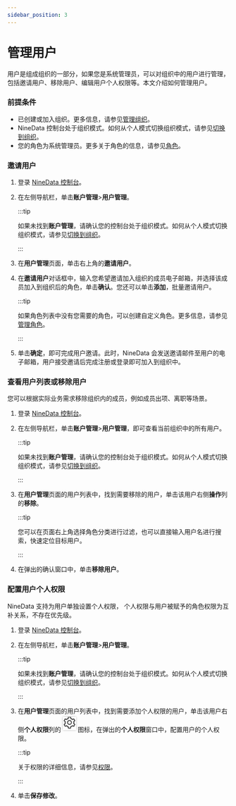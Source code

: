 ```yaml
---
sidebar_position: 3
---
```


# 管理用户

用户是组成组织的一部分，如果您是系统管理员，可以对组织中的用户进行管理，包括邀请用户、移除用户、编辑用户个人权限等。本文介绍如何管理用户。

### 前提条件

* 已创建或加入组织。更多信息，请参见[管理组织](manage_organization.md)。
* NineData 控制台处于组织模式。如何从个人模式切换组织模式，请参见[切换到组织](manage_organization.md#切换到组织)。
* 您的角色为系统管理员。更多关于角色的信息，请参见[角色](intro_account.md#角色)。

### 邀请用户

1. 登录 [NineData 控制台](https://console.ninedata.cloud)。

2. 在左侧导航栏，单击**账户管理**>**用户管理**。

   :::tip

   如果未找到**账户管理**，请确认您的控制台处于组织模式。如何从个人模式切换组织模式，请参见[切换到组织](manage_organization.md#切换到组织)。

   :::

3. 在**用户管理**页面，单击右上角的**邀请用户**。

4. 在**邀请用户**对话框中，输入您希望邀请加入组织的成员电子邮箱，并选择该成员加入到组织后的角色，单击**确认**。您还可以单击**添加**，批量邀请用户。

   :::tip

   如果角色列表中没有您需要的角色，可以创建自定义角色。更多信息，请参见[管理角色](manage_role.md)。

   :::

4. 单击**确定**，即可完成用户邀请。此时，NineData 会发送邀请邮件至用户的电子邮箱，用户接受邀请后完成注册或登录即可加入到组织中。

### 查看用户列表或移除用户

您可以根据实际业务需求移除组织内的成员，例如成员出项、离职等场景。

1. 登录 [NineData 控制台](https://console.ninedata.cloud)。

2. 在左侧导航栏，单击**账户管理**>**用户管理**，即可查看当前组织中的所有用户。

   :::tip

   如果未找到**账户管理**，请确认您的控制台处于组织模式。如何从个人模式切换组织模式，请参见[切换到组织](manage_organization.md#切换到组织)。

   :::

3. 在**用户管理**页面的用户列表中，找到需要移除的用户，单击该用户右侧**操作**列的**移除**。

   :::tip

   您可以在页面右上角选择角色分类进行过滤，也可以直接输入用户名进行搜索，快速定位目标用户。

   :::

4. 在弹出的确认窗口中，单击**移除用户**。

### 配置用户个人权限

NineData 支持为用户单独设置个人权限， 个人权限与用户被赋予的角色权限为互补关系，不存在优先级。

1. 登录 [NineData 控制台](https://console.ninedata.cloud)。

2. 在左侧导航栏，单击**账户管理**>**用户管理**。

   :::tip

   如果未找到**账户管理**，请确认您的控制台处于组织模式。如何从个人模式切换组织模式，请参见[切换到组织](manage_organization.md#切换到组织)。

   :::

3. 在**用户管理**页面的用户列表中，找到需要添加个人权限的用户，单击该用户右侧**个人权限**列的![icon](./image/icon.png)图标，在弹出的**个人权限**窗口中，配置用户的个人权限。

   :::tip

   关于权限的详细信息，请参见[权限](intro_account.md#权限)。

   :::

4. 单击**保存修改**。

